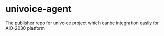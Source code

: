 # univoice-agent
The publisher repo for univoice project which canbe integration easily for AIO-2030 platform
